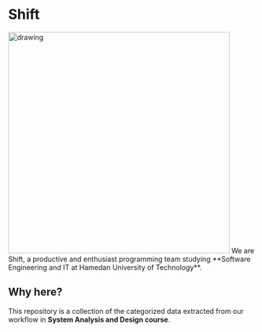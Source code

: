 # Shift
<img src="https://user-images.githubusercontent.com/77578060/143627510-11cafeb3-078d-452c-a682-94d84e8d2ba2.jpg" alt="drawing" style="width:450px;"/>
We are Shift, a productive and enthusiast programming team studying **Software Engineering and IT at Hamedan University of Technology**.

## Why here?
This repository is a collection of the categorized data extracted from our workflow in **System Analysis and Design course**.
